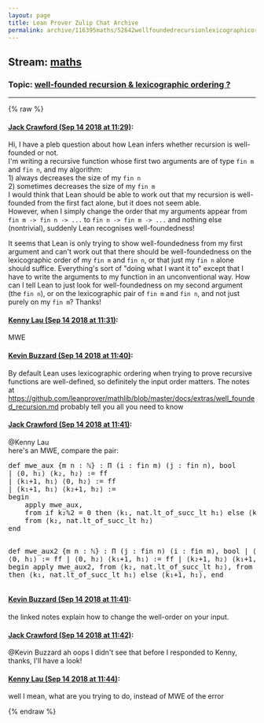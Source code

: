 ```yaml
---
layout: page
title: Lean Prover Zulip Chat Archive 
permalink: archive/116395maths/52642wellfoundedrecursionlexicographicordering.html
---
```


## Stream: [maths](index.html)
### Topic: [well-founded recursion & lexicographic ordering ?](52642wellfoundedrecursionlexicographicordering.html)

---


{% raw %}
#### [ Jack Crawford (Sep 14 2018 at 11:29)](https://leanprover.zulipchat.com/#narrow/stream/116395-maths/topic/well-founded%20recursion%20%26%20lexicographic%20ordering%20%3F/near/133941390):
<p>Hi, I have a pleb question about how Lean infers whether recursion is well-founded or not.<br>
I'm writing a recursive function whose first two arguments are of type <code>fin m</code> and <code>fin n</code>,  and my algorithm:<br>
 1) always decreases the size of my <code>fin n</code><br>
 2) sometimes decreases the size of my <code>fin m</code><br>
I would think that Lean should be able to work out that my recursion is well-founded from the first fact alone, but it does not seem able.<br>
However, when I simply change the order that my arguments appear from <code>fin m -&gt; fin n -&gt; ...</code> to <code>fin n -&gt; fin m -&gt; ...</code> and nothing else (nontrivial), suddenly Lean recognises well-foundedness!</p>
<p>It seems that Lean is only trying to show well-foundedness from my first argument and can't work out that there should be well-foundedness on the lexicographic order of my <code>fin m</code> and <code>fin n</code>, or that just my <code>fin n</code> alone should suffice. Everything's sort of "doing what I want it to" except that I have to write the arguments to my function in an unconventional way. How can I tell Lean to just look for well-foundedness on my second argument (the <code>fin n</code>), or on the lexicographic pair of <code>fin m</code> and <code>fin n</code>, and not just purely on my <code>fin m</code>? Thanks!</p>

#### [ Kenny Lau (Sep 14 2018 at 11:31)](https://leanprover.zulipchat.com/#narrow/stream/116395-maths/topic/well-founded%20recursion%20%26%20lexicographic%20ordering%20%3F/near/133941463):
<p>MWE</p>

#### [ Kevin Buzzard (Sep 14 2018 at 11:40)](https://leanprover.zulipchat.com/#narrow/stream/116395-maths/topic/well-founded%20recursion%20%26%20lexicographic%20ordering%20%3F/near/133941803):
<p>By default Lean uses lexicographic ordering when trying to prove recursive functions are well-defined, so definitely the input order matters. The notes at <a href="https://github.com/leanprover/mathlib/blob/master/docs/extras/well_founded_recursion.md" target="_blank" title="https://github.com/leanprover/mathlib/blob/master/docs/extras/well_founded_recursion.md">https://github.com/leanprover/mathlib/blob/master/docs/extras/well_founded_recursion.md</a> probably tell you all you need to know</p>

#### [ Jack Crawford (Sep 14 2018 at 11:41)](https://leanprover.zulipchat.com/#narrow/stream/116395-maths/topic/well-founded%20recursion%20%26%20lexicographic%20ordering%20%3F/near/133941855):
<p><span class="user-mention" data-user-id="110064">@Kenny Lau</span> <br>
here's an MWE, compare the pair:</p>
<div class="codehilite"><pre><span></span>def mwe_aux {m n : ℕ} : Π (i : fin m) (j : fin n), bool
| ⟨0, h₁⟩ ⟨k₂, h₂⟩ := ff
| ⟨k₁+1, h₁⟩ ⟨0, h₂⟩ := ff
| ⟨k₁+1, h₁⟩ ⟨k₂+1, h₂⟩ :=
begin
    apply mwe_aux,
    from if k₂%2 = 0 then ⟨k₁, nat.lt_of_succ_lt h₁⟩ else ⟨k₁+1, h₁⟩,
    from ⟨k₂, nat.lt_of_succ_lt h₂⟩
end

def mwe_aux2 {m n : ℕ} : Π (j : fin n) (i : fin m), bool
| ⟨k₂, h₂⟩ ⟨0, h₁⟩ := ff
| ⟨0, h₂⟩ ⟨k₁+1, h₁⟩ := ff
| ⟨k₂+1, h₂⟩ ⟨k₁+1, h₁⟩ :=
begin
    apply mwe_aux2,
    from ⟨k₂, nat.lt_of_succ_lt h₂⟩,
    from if k₂%2 = 0 then ⟨k₁, nat.lt_of_succ_lt h₁⟩ else ⟨k₁+1, h₁⟩,
end
</pre></div>

#### [ Kevin Buzzard (Sep 14 2018 at 11:41)](https://leanprover.zulipchat.com/#narrow/stream/116395-maths/topic/well-founded%20recursion%20%26%20lexicographic%20ordering%20%3F/near/133941878):
<p>the linked notes explain how to change the well-order on your input.</p>

#### [ Jack Crawford (Sep 14 2018 at 11:42)](https://leanprover.zulipchat.com/#narrow/stream/116395-maths/topic/well-founded%20recursion%20%26%20lexicographic%20ordering%20%3F/near/133941927):
<p><span class="user-mention" data-user-id="110038">@Kevin Buzzard</span>  ah oops I didn't see that before I responded to Kenny, thanks, I'll have a look!</p>

#### [ Kenny Lau (Sep 14 2018 at 11:44)](https://leanprover.zulipchat.com/#narrow/stream/116395-maths/topic/well-founded%20recursion%20%26%20lexicographic%20ordering%20%3F/near/133941991):
<p>well I mean, what are you trying to do, instead of MWE of the error</p>


{% endraw %}
